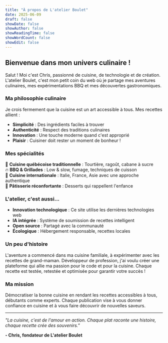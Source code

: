 ```yaml
---
title: "À propos de L'atelier Boulet"
date: 2025-06-09
draft: false
showDate: false
showAuthor: false
showReadingTime: false
showWordCount: false
showEdit: false
---
```


## Bienvenue dans mon univers culinaire !

Salut ! Moi c'est Chris, passionné de cuisine, de technologie et de création. L'atelier Boulet, c'est mon petit coin du web où je partage mes aventures culinaires, mes expérimentations BBQ et mes découvertes gastronomiques.

### Ma philosophie culinaire

Je crois fermement que la cuisine est un art accessible à tous. Mes recettes allient :
- **Simplicité** : Des ingrédients faciles à trouver
- **Authenticité** : Respect des traditions culinaires
- **Innovation** : Une touche moderne quand c'est approprié
- **Plaisir** : Cuisiner doit rester un moment de bonheur !

### Mes spécialités

🥘 **Cuisine québécoise traditionnelle** : Tourtière, ragoût, cabane à sucre  
🔥 **BBQ & Grillades** : Low & slow, fumage, techniques de cuisson  
🍝 **Cuisine internationale** : Italie, France, Asie avec une approche authentique  
🍰 **Pâtisserie réconfortante** : Desserts qui rappellent l'enfance  

### L'atelier, c'est aussi...

- **Innovation technologique** : Ce site utilise les dernières technologies web
- **IA intégrée** : Système de soumission de recettes intelligent
- **Open source** : Partagé avec la communauté
- **Écologique** : Hébergement responsable, recettes locales

### Un peu d'histoire

L'aventure a commencé dans ma cuisine familiale, à expérimenter avec les recettes de grand-maman. Développeur de profession, j'ai voulu créer une plateforme qui allie ma passion pour le code et pour la cuisine. Chaque recette est testée, retestée et optimisée pour garantir votre succès !

### Ma mission

Démocratiser la bonne cuisine en rendant les recettes accessibles à tous, débutants comme experts. Chaque publication vise à vous donner confiance en cuisine et à vous faire découvrir de nouvelles saveurs.

---

*"La cuisine, c'est de l'amour en action. Chaque plat raconte une histoire, chaque recette crée des souvenirs."*

**- Chris, fondateur de L'atelier Boulet**